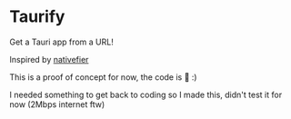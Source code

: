 # Taurify
Get a Tauri app from a URL!

Inspired by [nativefier]()

This is a proof of concept for now, the code is 💩 :)

I needed something to get back to coding so I made this, didn't test it for now (2Mbps internet ftw)
